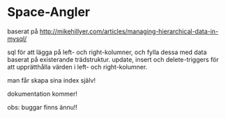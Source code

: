 # Space-Angler

baserat på http://mikehillyer.com/articles/managing-hierarchical-data-in-mysql/

sql för att lägga på left- och right-kolumner, och fylla dessa med data baserat på existerande trädstruktur.
update, insert och delete-triggers för att upprätthålla värden i left- och right-kolumner.


man får skapa sina index själv!

dokumentation kommer!

obs: buggar finns ännu!!
